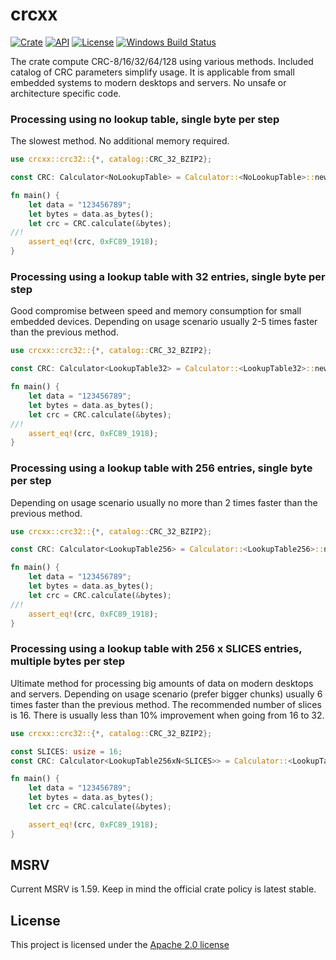 # crcxx

[![Crate](https://img.shields.io/crates/v/crcxx.svg)](https://crates.io/crates/crcxx)
[![API](https://docs.rs/crcxx/badge.svg)](https://docs.rs/crcxx)
[![License](https://img.shields.io/badge/license-Apache--2.0-blue.svg)](LICENSE)
[![Windows Build Status](https://ci.appveyor.com/api/projects/status/loj512o2qo6q0rwg?svg=true)](https://ci.appveyor.com/project/khrs/crcxx)

The crate compute CRC-8/16/32/64/128 using various methods. Included catalog of CRC parameters simplify usage.
It is applicable from small embedded systems to modern desktops and servers. No unsafe or architecture specific code.

### Processing using no lookup table, single byte per step

The slowest method. No additional memory required.

```rust
use crcxx::crc32::{*, catalog::CRC_32_BZIP2};

const CRC: Calculator<NoLookupTable> = Calculator::<NoLookupTable>::new(&CRC_32_BZIP2);

fn main() {
    let data = "123456789";
    let bytes = data.as_bytes();
    let crc = CRC.calculate(&bytes);
//!
    assert_eq!(crc, 0xFC89_1918);
}
```

### Processing using a lookup table with 32 entries, single byte per step

Good compromise between speed and memory consumption for small embedded devices.
Depending on usage scenario usually 2-5 times faster than the previous method.

```rust
use crcxx::crc32::{*, catalog::CRC_32_BZIP2};

const CRC: Calculator<LookupTable32> = Calculator::<LookupTable32>::new(&CRC_32_BZIP2);

fn main() {
    let data = "123456789";
    let bytes = data.as_bytes();
    let crc = CRC.calculate(&bytes);
//!
    assert_eq!(crc, 0xFC89_1918);
}
```

### Processing using a lookup table with 256 entries, single byte per step

Depending on usage scenario usually no more than 2 times faster than the previous method.

```rust
use crcxx::crc32::{*, catalog::CRC_32_BZIP2};

const CRC: Calculator<LookupTable256> = Calculator::<LookupTable256>::new(&CRC_32_BZIP2);

fn main() {
    let data = "123456789";
    let bytes = data.as_bytes();
    let crc = CRC.calculate(&bytes);
//!
    assert_eq!(crc, 0xFC89_1918);
}
```

### Processing using a lookup table with 256 x SLICES entries, multiple bytes per step

Ultimate method for processing big amounts of data on modern desktops and servers.
Depending on usage scenario (prefer bigger chunks) usually 6 times faster than the previous method.
The recommended number of slices is 16. There is usually less than 10% improvement when going from 16 to 32.

```rust
use crcxx::crc32::{*, catalog::CRC_32_BZIP2};

const SLICES: usize = 16;
const CRC: Calculator<LookupTable256xN<SLICES>> = Calculator::<LookupTable256xN<SLICES>>::new(&CRC_32_BZIP2);

fn main() {
    let data = "123456789";
    let bytes = data.as_bytes();
    let crc = CRC.calculate(&bytes);

    assert_eq!(crc, 0xFC89_1918);
}
```

## MSRV

Current MSRV is 1.59. Keep in mind the official crate policy is latest stable.

## License

This project is licensed under the [Apache 2.0 license](LICENSE)
